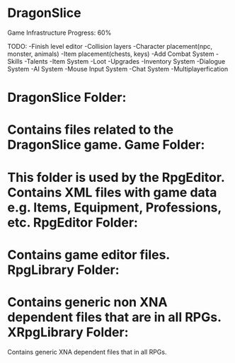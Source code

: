 DragonSlice
===========
Game Infrastructure Progress: 60%

TODO:
-Finish level editor
	-Collision layers
	-Character placement(npc, monster, animals)
	-Item placement(chests, keys)
-Add Combat System
	-Skills
	-Talents
-Item System
	-Loot
	-Upgrades
-Inventory System
-Dialogue System
-AI System
-Mouse Input System
-Chat System
-Multiplayerfication

DragonSlice Folder: 
=
Contains files related to the DragonSlice game.
Game Folder: 
=
This folder is used by the RpgEditor. Contains XML files with game data e.g. Items, Equipment, Professions, etc.
RpgEditor Folder: 
=
Contains game editor files.
RpgLibrary Folder: 
=
Contains generic non XNA dependent files that are in all RPGs.
XRpgLibrary Folder: 
=
Contains generic XNA dependent files that in all RPGs.